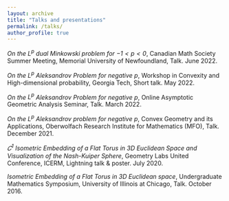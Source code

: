 ```yaml
---
layout: archive
title: "Talks and presentations"
permalink: /talks/
author_profile: true
---
```


*On the $L^{p}$ dual Minkowski problem for $−1 < p < 0$*, Canadian Math Society Summer Meeting, Memorial University of Newfoundland, Talk. June 2022.

*On the $L^{p}$ Aleksandrov Problem for negative $p$*, Workshop in Convexity and High-dimensional probability, Georgia Tech, Short talk. May 2022. 

*On the $L^{p}$ Aleksandrov Problem for negative $p$*, Online Asymptotic Geometric Analysis Seminar, Talk. March 2022.

*On the $L^{p}$ Aleksandrov problem for negative $p$*, Convex Geometry and its Applications, Oberwolfach Research Institute for Mathematics (MFO), Talk. December 2021.

*$𝐶^{1}$ Isometric Embedding of a Flat Torus in 3D Euclidean Space and Visualization of the Nash-Kuiper Sphere*, Geometry Labs United Conference, ICERM, Lightning talk & poster. July 2020.

*Isometric Embedding of a Flat Torus in 3D Euclidean space*, Undergraduate Mathematics Symposium, University of Illinois at Chicago, Talk. October 2016.
